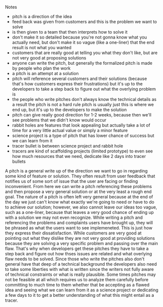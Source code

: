 Notes
- pitch is a direction of the idea
- feed back was given from customers and this is the problem we want to solve
- is then given to a team that then interprets how to solve it
- don't make it so detailed because you're not gonna know what you actually need, but don't make it so vague (like a one-liner) that the end result is not what you wanted
- customers that are really good at telling you what they don't like, but are not very good at proposing solutions
- anyone can write the pitch, but generally the formalized pitch is made by people who plan the work
- a pitch is an attempt at a solution
- pitch will reference several customers and their solutions (because that's how customers express their frustrations) but it's up to the developers to take a step back to figure out what the overlying problem is
- the people who write pitches don't always know the technical details as a result the pitch is not a hard rule
pitch is usually just this is where we end up, but it's up to the developers to make the solution
- pitch can give really good direction for 1-2 weeks, because then we'll see problems that we didn't know would occur
- rabbit holes are features that look appealing but actually take a lot of time for a very little actual value or simply a minor feature
- science project is a type of pitch that has lower chance of success but we can learn from it
- tracer bullet is between science project and rabbit hole
- tracers are kind of scaffolding projects (limited prototype) to even see how much resources that we need, dedicate like 2 days into tracer bullets

A pitch is a general write up of the direction we want to go in regarding some kind of feature or solution. They often result from user feedback that notifies us of some sort of issue that the user are facing or finding inconvenient. From here we can write a pitch referencing these problems and then propose a very general solution or at the very least a rough end goal. The nature of a pitch is often left very general because at the end of the day we just can't know what exactly we're going to need or have to do to achieve our solution; however, we also cannot leave our ideas too vague, such as a one-liner, because that leaves a very good chance of ending up with a solution we may not even recognize. While writing a pitch and referencing the problems and complaints users have brought up, they will be phrased as what the users want to see implemeneted. This is just how they express their dissatisfaction. While customers are very good at pointing out what they dislike they are not very good at providing solutions because they are solving a very specific problem and passing over the main flaw. That's why when developers get these pitches they have to take a step back and figure out how thses issues are related and what overlying flaw needs to be solved. Since those who write the pitches also don't general have that deep of a technical background the developers also need to take some liberties with what is written since the writers not fully aware of technical constraints or what is really plausible. Some times pitches may not be feasible at all which requires us to analyze them carefully before committing to much time to them whether that be accepting as a flawed idea and seeing what we can learn from it as a science project or dedicating a few days to it to get a better understanding of what this might entail as a tracer.